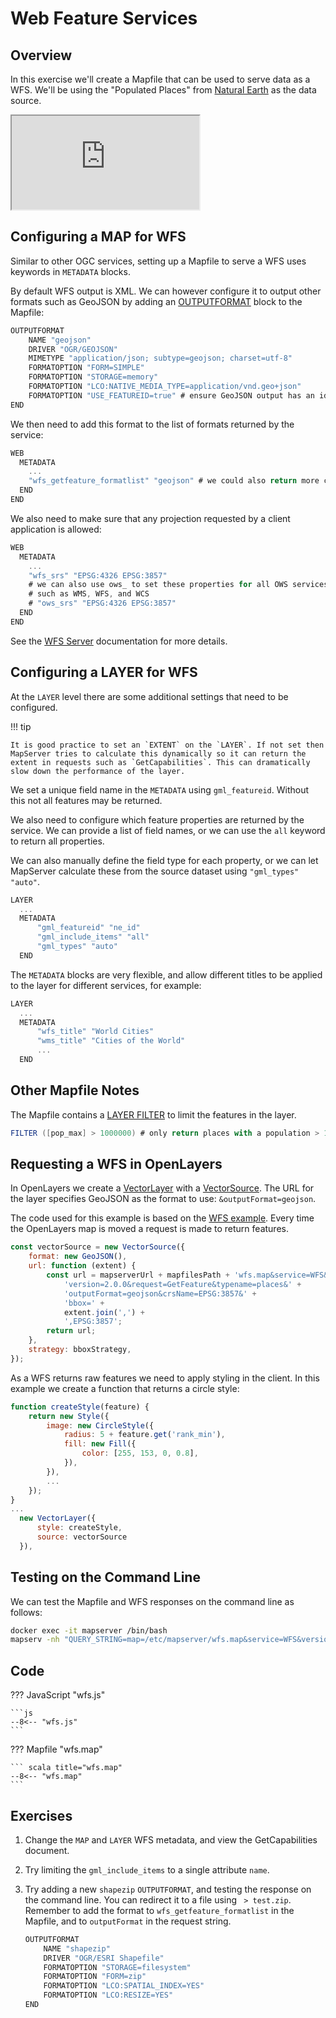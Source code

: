 # Web Feature Services

## Overview

In this exercise we'll create a Mapfile that can be used to serve data
as a WFS. We'll be using the "Populated Places" from [Natural Earth](https://www.naturalearthdata.com/) as the data source.

<div class="map">
  <iframe src="https://mapserver.github.io/getting-started-with-mapserver-demo/wfs.html"></iframe>
</div>

## Configuring a MAP for WFS

Similar to other OGC services, setting up a Mapfile to serve a WFS uses
keywords in `METADATA` blocks.

By default WFS output is XML. We can however configure it to output other formats such as GeoJSON by adding an [OUTPUTFORMAT](https://mapserver.org/mapfile/outputformat.html) block to the Mapfile:

```scala
OUTPUTFORMAT
    NAME "geojson"
    DRIVER "OGR/GEOJSON"
    MIMETYPE "application/json; subtype=geojson; charset=utf-8"
    FORMATOPTION "FORM=SIMPLE"
    FORMATOPTION "STORAGE=memory"
    FORMATOPTION "LCO:NATIVE_MEDIA_TYPE=application/vnd.geo+json"
    FORMATOPTION "USE_FEATUREID=true" # ensure GeoJSON output has an id property
END
```

We then need to add this format to the list of formats returned by the service:

```scala
WEB
  METADATA
    ...
    "wfs_getfeature_formatlist" "geojson" # we could also return more complex types such as shapezip
  END
END
```

We also need to make sure that any projection requested by a client application is allowed:

```scala
WEB
  METADATA
    ...
    "wfs_srs" "EPSG:4326 EPSG:3857"
    # we can also use ows_ to set these properties for all OWS services
    # such as WMS, WFS, and WCS
    # "ows_srs" "EPSG:4326 EPSG:3857"
  END
END
```

See the [WFS Server](https://mapserver.org/ogc/wfs_server.html) documentation for more details.

## Configuring a LAYER for WFS

At the `LAYER` level there are some additional settings that need to be configured.


!!! tip

    It is good practice to set an `EXTENT` on the `LAYER`. If not set then MapServer tries to calculate this dynamically so it can return the extent in requests such as `GetCapabilities`. This can dramatically slow down the performance of the layer. 

We set a unique field name in the `METADATA` using `gml_featureid`. Without this not all features may be returned.

We also need to configure which feature properties are returned by the service.
We can provide a list of field names, or we can use the `all` keyword to return all properties.

We can also manually define the field type for each property, or we can let MapServer calculate these from the source dataset using `"gml_types" "auto"`.

```scala
LAYER
  ...
  METADATA
      "gml_featureid" "ne_id"
      "gml_include_items" "all"
      "gml_types" "auto"
  END
```        

The `METADATA` blocks are very flexible, and allow different titles to be applied to the layer for different services, for example:

```scala
LAYER
  ...
  METADATA
      "wfs_title" "World Cities"
      "wms_title" "Cities of the World"
      ...
  END
```     

## Other Mapfile Notes

The Mapfile contains a [LAYER FILTER](https://mapserver.org/mapfile/layer.html#mapfile-layer-filter) to limit the features in the layer. 

```scala
FILTER ([pop_max] > 1000000) # only return places with a population > 1 million
```

## Requesting a WFS in OpenLayers

In OpenLayers we create a [VectorLayer](https://openlayers.org/en/latest/apidoc/module-ol_layer_Vector-VectorLayer.html) with a [VectorSource](https://openlayers.org/en/latest/apidoc/module-ol_source_Vector-VectorSource.html). 
The URL for the layer specifies GeoJSON as the format to use: `&outputFormat=geojson`. 

The code used for this example is based on the [WFS example](https://openlayers.org/en/latest/examples/vector-wfs.html). Every time the OpenLayers map is moved a request is made to return features. 
```js
const vectorSource = new VectorSource({
    format: new GeoJSON(),
    url: function (extent) {
        const url = mapserverUrl + mapfilesPath + 'wfs.map&service=WFS&' +
            'version=2.0.0&request=GetFeature&typename=places&' +
            'outputFormat=geojson&crsName=EPSG:3857&' +
            'bbox=' +
            extent.join(',') +
            ',EPSG:3857';
        return url;
    },
    strategy: bboxStrategy,
});
```

As a WFS returns raw features we need to apply styling in the client. In this example we create a function that returns a circle style:

```js
function createStyle(feature) {
    return new Style({
        image: new CircleStyle({
            radius: 5 + feature.get('rank_min'),
            fill: new Fill({
                color: [255, 153, 0, 0.8],
            }),
        }),
        ...
    });
}
...
  new VectorLayer({
      style: createStyle,
      source: vectorSource
  }),

```

## Testing on the Command Line

We can test the Mapfile and WFS responses on the command line as follows:

```bash
docker exec -it mapserver /bin/bash
mapserv -nh "QUERY_STRING=map=/etc/mapserver/wfs.map&service=WFS&version=2.0.0&request=GetFeature&typeName=places&outputFormat=geojson&crsName=EPSG:3857&bbox=-59223902.72157662,-3903081.7252075593,-14974405.131250374,19995821.45447336,EPSG:3857"
```

## Code

??? JavaScript "wfs.js"

    ```js
    --8<-- "wfs.js"
    ```

??? Mapfile "wfs.map"

    ``` scala title="wfs.map"
    --8<-- "wfs.map"
    ```

## Exercises

1. Change the `MAP` and `LAYER` WFS metadata, and view the GetCapabilities document.
2. Try limiting the `gml_include_items` to a single attribute `name`.
3. Try adding a new `shapezip` `OUTPUTFORMAT`, and testing the response on the command line. You can redirect it to a file using ` > test.zip`. Remember to add the format to `wfs_getfeature_formatlist` in the Mapfile, and to `outputFormat` in the request string.

    ```scala
    OUTPUTFORMAT
        NAME "shapezip"
        DRIVER "OGR/ESRI Shapefile"
        FORMATOPTION "STORAGE=filesystem"
        FORMATOPTION "FORM=zip"
        FORMATOPTION "LCO:SPATIAL_INDEX=YES"
        FORMATOPTION "LCO:RESIZE=YES"
    END
    ```

<!--

This is no longer the case:

To make the layer selectable a [TEMPLATE](https://mapserver.org/mapfile/layer.html#mapfile-layer-template) value must be set. This can be *any* value. In older MapServer applications this would have been a template HTML file on disk, but for WFS it simply lets MapServer know attributes are accessible for this layer.

```scala
LAYER
  ...
  TEMPLATE "ttt"
```
-->